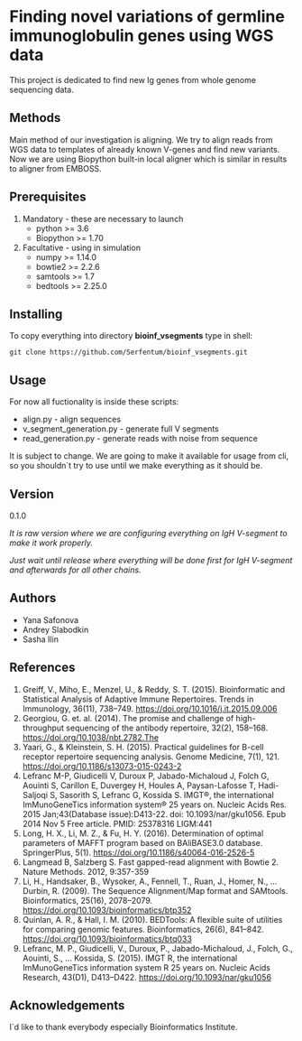 # Finding novel variations of germline immunoglobulin genes using WGS data

This project is dedicated to find new Ig genes from whole genome
sequencing data.


## Methods
Main method of our investigation is aligning. We try to align reads from
WGS data to templates of already known V-genes and find new variants.
Now we are using Biopython built-in local aligner which is similar in
results to aligner from EMBOSS.


## Prerequisites
1. Mandatory - these are necessary to launch
    - python >= 3.6
    - Biopython >= 1.70
2. Facultative - using in simulation
    - numpy >= 1.14.0
    - bowtie2 >= 2.2.6
    - samtools >= 1.7
    - bedtools >= 2.25.0


## Installing
To copy everything into directory **bioinf_vsegments** type in shell:

`git clone https://github.com/Serfentum/bioinf_vsegments.git`


## Usage
For now all fuctionality is inside these scripts:
- align.py - align sequences
- v_segment_generation.py - generate full V segments
- read_generation.py - generate reads with noise from sequence

It is subject to change. We are going to make it available for usage
from cli, so you shouldn\`t try to use until we make everything as it
should be.


## Version
0.1.0

*It is raw version where we are configuring everything on IgH V-segment
to make it work properly.*

*Just wait until release where everything will be done first for IgH
V-segment and afterwards for all other chains.*


## Authors
- Yana Safonova
- Andrey Slabodkin
- Sasha Ilin


## References
1. Greiff, V., Miho, E., Menzel, U., & Reddy, S. T. (2015). Bioinformatic and Statistical Analysis of Adaptive Immune Repertoires. Trends in Immunology, 36(11), 738–749. https://doi.org/10.1016/j.it.2015.09.006
2. Georgiou, G. et. al. (2014). The promise and challenge of high-throughput sequencing of the antibody repertoire, 32(2), 158–168. https://doi.org/10.1038/nbt.2782.The
3. Yaari, G., & Kleinstein, S. H. (2015). Practical guidelines for B-cell receptor repertoire sequencing analysis. Genome Medicine, 7(1), 121. https://doi.org/10.1186/s13073-015-0243-2
1. Lefranc M-P, Giudicelli V, Duroux P, Jabado-Michaloud J, Folch G, Aouinti S, Carillon E, Duvergey H, Houles A, Paysan-Lafosse T, Hadi-Saljoqi S, Sasorith S, Lefranc G, Kossida S. IMGT®, the international ImMunoGeneTics information system® 25 years on. Nucleic Acids Res. 2015 Jan;43(Database issue):D413-22. doi: 10.1093/nar/gku1056. Epub 2014 Nov 5 Free article. PMID: 25378316 LIGM:441
1. Long, H. X., Li, M. Z., & Fu, H. Y. (2016). Determination of optimal parameters of MAFFT program based on BAliBASE3.0 database. SpringerPlus, 5(1). https://doi.org/10.1186/s40064-016-2526-5
1. Langmead B, Salzberg S. Fast gapped-read alignment with Bowtie 2. Nature Methods. 2012, 9:357-359
1. Li, H., Handsaker, B., Wysoker, A., Fennell, T., Ruan, J., Homer, N., … Durbin, R. (2009). The Sequence Alignment/Map format and SAMtools. Bioinformatics, 25(16), 2078–2079. https://doi.org/10.1093/bioinformatics/btp352
1. Quinlan, A. R., & Hall, I. M. (2010). BEDTools: A flexible suite of utilities for comparing genomic features. Bioinformatics, 26(6), 841–842. https://doi.org/10.1093/bioinformatics/btq033
1. Lefranc, M. P., Giudicelli, V., Duroux, P., Jabado-Michaloud, J., Folch, G., Aouinti, S., … Kossida, S. (2015). IMGT R, the international ImMunoGeneTics information system R 25 years on. Nucleic Acids Research, 43(D1), D413–D422. https://doi.org/10.1093/nar/gku1056

## Acknowledgements
I\`d like to thank everybody especially Bioinformatics Institute.
